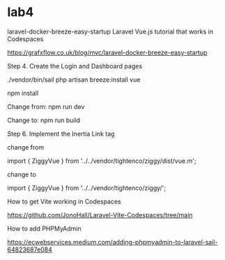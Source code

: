 # lab4
laravel-docker-breeze-easy-startup
Laravel Vue.js tutorial that works in Codespaces 

 

https://grafxflow.co.uk/blog/mvc/laravel-docker-breeze-easy-startup 

  

Step 4. Create the Login and Dashboard pages 

./vendor/bin/sail php artisan breeze:install vue 

npm install 

Change from: npm run dev 

Change to:  npm run build 

 

  

Step 6. Implement the Inertia Link tag 

change from 

import { ZiggyVue } from '../../vendor/tightenco/ziggy/dist/vue.m'; 

change to 

import { ZiggyVue } from '../../vendor/tightenco/ziggy/'; 

  

  

 How to get Vite working in Codespaces 

https://github.com/JonoHall/Laravel-Vite-Codespaces/tree/main 

  

 How to add PHPMyAdmin 

https://ecwebservices.medium.com/adding-phpmyadmin-to-laravel-sail-64823687e084 

  